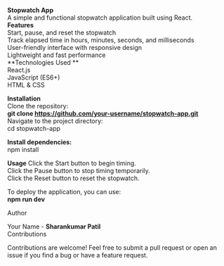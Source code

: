 **Stopwatch App** <br/>
A simple and functional stopwatch application built using React. <br/>
**Features** <br/>
Start, pause, and reset the stopwatch  <br/>
Track elapsed time in hours, minutes, seconds, and milliseconds  <br/>
User-friendly interface with responsive design <br/>
Lightweight and fast performance <br/>
**Technologies Used ** <br/>
React.js <br/>
JavaScript (ES6+) <br/>
HTML & CSS <br/>

**Installation** <br/>
Clone the repository: <br/>
**git clone https://github.com/your-username/stopwatch-app.git** <br/>
Navigate to the project directory: <br/>
cd stopwatch-app <br/>

**Install dependencies:** <br/>
npm install <br/>

**Usage**
Click the Start button to begin timing. <br/>
Click the Pause button to stop timing temporarily. <br/>
Click the Reset button to reset the stopwatch. <br/>

To deploy the application, you can use: <br/>
**npm run dev** <br/>


Author<br/>

Your Name - **Sharankumar Patil**<br/>
Contributions<br/>

Contributions are welcome! Feel free to submit a pull request or open an issue if you find a bug or have a feature request.<br/>



